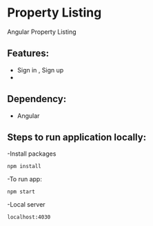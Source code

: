 # Property Listing 

Angular Property Listing 

## Features:

- Sign in , Sign up
- 


## Dependency:

- Angular


## Steps to run application locally:

-Install packages

`npm install`

-To run app: 

`npm start`

-Local server

`localhost:4030`





